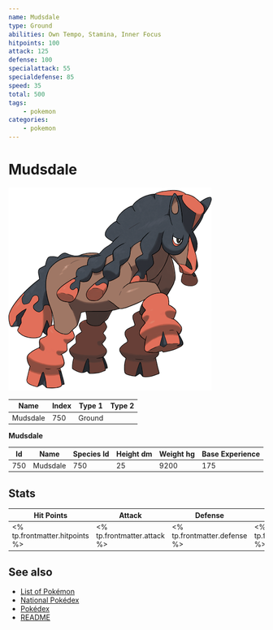```yaml
---
name: Mudsdale
type: Ground
abilities: Own Tempo, Stamina, Inner Focus
hitpoints: 100
attack: 125
defense: 100
specialattack: 55
specialdefense: 85
speed: 35
total: 500
tags:
    - pokemon
categories:
    - pokemon
---
```


# Mudsdale


![Mudsdale](images/750.png)

| **Name** | **Index** | **Type 1** | **Type 2** |
|----|----|----|----|
| Mudsdale | 750 | Ground  |  |

**Mudsdale** 




| **Id** | **Name** | **Species Id** | **Height dm** | **Weight hg** | **Base Experience** |
|--------|----------|----------------|------------|------------|---------------------|
| 750 | Mudsdale | 750 | 25 | 9200 | 175 |



## Stats

| **Hit Points** | **Attack** | **Defense** | **Special Attack** | **Special Defense** | **Speed** | **Total** |
|----------------|------------|-------------|--------------------|---------------------|-----------|-----------|
| <% tp.frontmatter.hitpoints %> | <% tp.frontmatter.attack %> | <% tp.frontmatter.defense %> | <% tp.frontmatter.specialattack %> | <% tp.frontmatter.specialdefense %> | <% tp.frontmatter.speed %> | <% tp.frontmatter.total %> |

## See also

- [List of Pokémon](../pokemon.md)
- [National Pokédex](../national_pokedex.md)
- [Pokédex](../pokedex.md)
- [README](../README.md)
